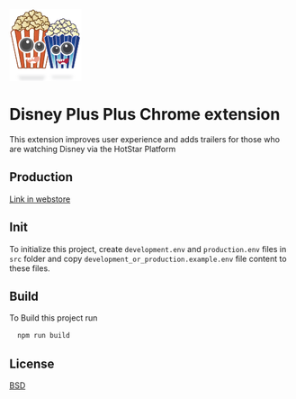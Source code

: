 
![Logo](public/icons/icon128.png)


# Disney Plus Plus Chrome extension

This extension improves user experience and adds trailers for those who are watching Disney via the HotStar Platform



## Production

[Link in webstore](https://chrome.google.com/webstore/detail/disney-plus-plus/kclkgabmccnlojaaopdbpbplkpmjfobh)


## Init

To initialize this project, create `development.env` and `production.env` files in `src` folder and copy `development_or_production.example.env` file content to these files.


## Build

To Build this project run

```bash
  npm run build
```


## License

[BSD](LICENSE)


